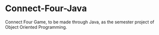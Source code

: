 # Connect-Four-Java
Connect Four Game, to be made through Java, as the semester project of Object Oriented Programming.
